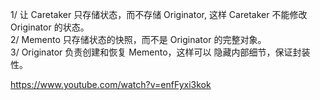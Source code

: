1/ 让 Caretaker 只存储状态，而不存储 Originator, 这样 Caretaker 不能修改 Originator 的状态。  
2/ Memento 只存储状态的快照，而不是 Originator 的完整对象。    
3/ Originator 负责创建和恢复 Memento，这样可以 隐藏内部细节，保证封装性。  

https://www.youtube.com/watch?v=enfFyxi3kok
